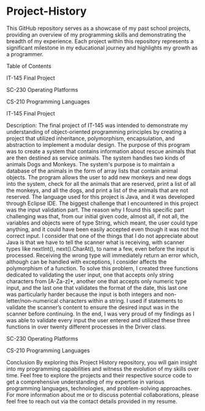 # Project-History

This GitHub repository serves as a showcase of my past school projects, providing an overview of my programming skills and demonstrating the breadth of my experience. Each project within this repository represents a significant milestone in my educational journey and highlights my growth as a programmer.

Table of Contents

IT-145 Final Project

SC-230 Operating Platforms

CS-210 Programming Languages



IT-145 Final Project

Description: The final project of IT-145 was intended to demonstrate my understanding of object-oriented programming principles by creating a project that utilized inheritance, polymorphism, encapsulation, and abstraction to implement a modular design. The purpose of this program was to create a system that contains information about rescue animals that are then destined as service animals. The system handles two kinds of animals Dogs and Monkeys. The system's purpose is to maintain a database of the animals in the form of array lists that contain animal objects. The program allows the user to add new monkeys and new dogs into the system, check for all the animals that are reserved, print a list of all the monkeys, and all the dogs, and print a list of the animals that are not reserved. The language used for this project is Java, and it was developed through Eclipse IDE.
The biggest challenge that I encountered in this project was the input validation part. The reason why I found this specific part challenging was that, from our initial given code, almost all, if not all, the variables and objects were of type String, which meant, the user could type anything, and it could have been easily accepted even though it was not the correct input. I consider that one of the things that I do not appreciate about Java is that we have to tell the scanner what is receiving, with scanner types like nextInt(), next().CharAt(), to name a few, even before the input is processed. Receiving the wrong type will immediately return an error which, although can be handled with exceptions, I consider affects the polymorphism of a function. To solve this problem, I created three functions dedicated to validating the user input, one that accepts only string characters from [A-Za-z]*, another one that accepts only numeric type input, and the last one that validates the format of the date, this last one was particularly harder because the input is both integers and non-letter/non-numerical characters within a string. I used if statements to validate the scanner’s content to ensure the desired input was in the scanner before continuing. In the end, I was very proud of my findings as I was able to validate every input the user entered and utilized these three functions in over twenty different processes in the Driver class.

SC-230 Operating Platforms

CS-210 Programming Languages


Conclusion
By exploring this Project History repository, you will gain insight into my programming capabilities and witness the evolution of my skills over time. Feel free to explore the projects and their respective source code to get a comprehensive understanding of my expertise in various programming languages, technologies, and problem-solving approaches.
For more information about me or to discuss potential collaborations, please feel free to reach out via the contact details provided in my resume.
